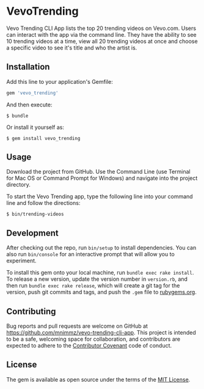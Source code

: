 # VevoTrending

Vevo Trending CLI App lists the top 20 trending videos on Vevo.com. Users can interact with the app via the command line. They have the ability to see 10 trending videos at a time, view all 20 trending videos at once and choose a specific video to see it's title and who the artist is. 

## Installation

Add this line to your application's Gemfile:

```ruby
gem 'vevo_trending'
```

And then execute:

    $ bundle

Or install it yourself as:

    $ gem install vevo_trending

## Usage

Download the project from GitHub. Use the Command Line (use Terminal for Mac OS or Command Prompt for Windows) and navigate into the project directory.

To start the Vevo Trending app, type the following line into your command line and follow the directions:

    $ bin/trending-videos

## Development

After checking out the repo, run `bin/setup` to install dependencies. You can also run `bin/console` for an interactive prompt that will allow you to experiment.

To install this gem onto your local machine, run `bundle exec rake install`. To release a new version, update the version number in `version.rb`, and then run `bundle exec rake release`, which will create a git tag for the version, push git commits and tags, and push the `.gem` file to [rubygems.org](https://rubygems.org).

## Contributing

Bug reports and pull requests are welcome on GitHub at https://github.com/mnimmz/vevo-trending-cli-app. This project is intended to be a safe, welcoming space for collaboration, and contributors are expected to adhere to the [Contributor Covenant](http://contributor-covenant.org) code of conduct.

## License

The gem is available as open source under the terms of the [MIT License](http://opensource.org/licenses/MIT).
